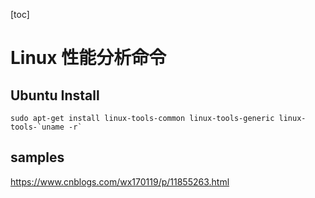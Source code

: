 [toc]

# Linux 性能分析命令

## Ubuntu Install

```shell
sudo apt-get install linux-tools-common linux-tools-generic linux-tools-`uname -r`
```



## samples

https://www.cnblogs.com/wx170119/p/11855263.html